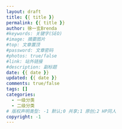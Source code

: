```yaml
---
layout: draft
title: {{ title }}
permalink: {{ title }}
author: 徐一玄Brenda
#keywords: 关键字(SEO)
#image: 摘要图片
#top: 文章置顶
#password: 文章密码
#photos: true/false
#link: 站外链接
#description: 副标题
date: {{ date }}
updated: {{ date }}
comments: true/false
tags: []
categories:
  - 一级分类
  - 二级分类
# 版权声明类型: -1 默认;0 共享;1 原创;2 HP同人
copyright: -1
---
```

<font size=5 style="font-weight:bold"></font>

<!-- more -->
